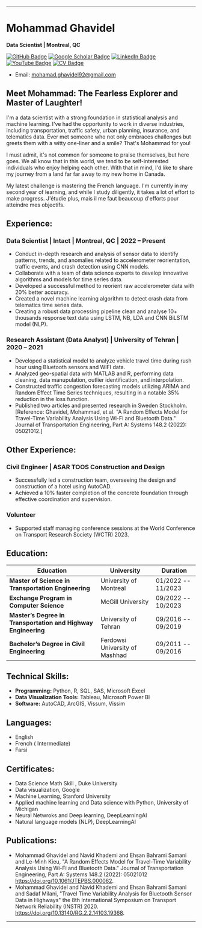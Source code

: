 
---

# **Mohammad Ghavidel**
**Data Scientist | Montreal, QC**

[![GitHub Badge](https://img.shields.io/github/followers/slmaking?style=social)](https://github.com/giswqs?tab=followers)
[![Google Scholar Badge](https://img.shields.io/badge/Google-Scholar-blue)](https://scholar.google.ca/citations?user=e9WsL44AAAAJ&hl=en)
[![LinkedIn Badge](https://img.shields.io/badge/My-LinkedIn-blue)](https://www.linkedin.com/in/mohammad-ghavidel/)
[![YouTube Badge](https://img.shields.io/badge/My-YouTube-red)](https://www.youtube.com/channel/UCBKHRO27jHyJxXgVa2BsFwg)
[![CV Badge](https://img.shields.io/badge/My-CV-critical)](https://drive.google.com/file/d/1_4W7iUrk-MNw6ZnFNcx4Ts4eGayPmMhb/view?usp=sharing)

- Email: mohamad.ghavidel92@gmail.com

## **Meet Mohammad: The Fearless Explorer and Master of Laughter!**


I'm a data scientist with a strong foundation in statistical analysis and machine learning. I've had the opportunity to work in diverse industries, including transportation, traffic safety, urban planning, insurance, and telematics data. Ever met someone who not only embraces challenges but greets them with a witty one-liner and a smile? That's Mohammad for you! 

I must admit, it's not common for someone to praise themselves, but here goes. We all know that in this world, we tend to be self-interested individuals who enjoy helping each other. With that in mind, I'd like to share my journey from a land far far away to my new home in Canada.

My latest challenge is mastering the French language. I'm currently in my second year of learning, and while I study diligently, it takes a lot of effort to make progress. J'étudie plus, mais il me faut beaucoup d'efforts pour atteindre mes objectifs.


## **Experience:**

### **Data Scientist  | Intact | Montreal, QC | 2022 – Present**
- Conduct in-depth research and analysis of sensor data to identify patterns, trends, and anomalies related to accelerometer reorientation, traffic events, and crash detection using CNN models.
- Collaborate with a team of data science experts to develop innovative algorithms and models for time series data.
- Developed a successful method to reorient raw accelerometer data with 20% better accuracy.
- Created a novel machine learning algorithm to detect crash data from telematics time series data.
- Creating a robust data processing pipeline clean and analyse 10+ thousands response text data using LSTM, NB, LDA and CNN BiLSTM model (NLP).


### **Research Assistant (Data Analyst) | University of Tehran | 2020 – 2021**
- Developed a statistical model to analyze vehicle travel time during rush hour using Bluetooth sensors and WIFI data.
- Analyzed geo-spatial data with MATLAB and R, performing data cleaning, data manupulation, outlier identification, and interpolation.
- Constructed traffic congestion forecasting models utilizing ARIMA and Random Effect Time Series techniques, resulting in a notable 35% reduction in the loss function.
- Published two articles and presented research in Sweden Stockholm. [Reference: Ghavidel, Mohammad, et al. "A Random Effects Model for Travel-Time Variability Analysis Using Wi-Fi and Bluetooth Data." Journal of Transportation Engineering, Part A: Systems 148.2 (2022): 05021012.]

## **Other Experience:**

### **Civil Engineer | ASAR TOOS Construction and Design**
- Successfully led a construction team, overseeing the design and construction of a hotel using AutoCAD.
- Achieved a 10% faster completion of the concrete foundation through effective coordination and supervision.

### **Volunteer**
- Supported staff managing conference sessions at the World Conference on Transport Research Society (WCTR) 2023.

## **Education:**

| Education                                       | University                  | Duration                |
|-------------------------------------------------|-------------------------------------|--------------------------|
| **Master of Science in Transportation Engineering** | University of Montreal            | 01/2022 -- 11/2023 | 
| **Exchange Program in Computer Science**           | McGill University                   | 09/2022 -- 10/2023 |     
| **Master’s Degree in Transportation and Highway Engineering** | University of Tehran | 09/2016 -- 09/2019 |      
| **Bachelor’s Degree in Civil Engineering**        | Ferdowsi University of Mashhad      | 09/2011 -- 09/2016 |        


## **Technical Skills:**
- **Programming:** Python, R, SQL, SAS, Microsoft Excel
- **Data Visualization Tools:** Tableau, Microsoft Power BI
- **Software:** AutoCAD, ArcGIS, Vissum, Vissim

## **Languages:**
- English
- French ( Intermediate)
- Farsi

## **Certificates:**
- Data Science Math Skill , Duke University
- Data visualization, Google
- Machine Learning, Stanford University
- Applied machine learning and Data science with Python, University of Michigan 
- Neural Netwroks and Deep learning, DeepLearningAI
- Natural language models (NLP), DeepLearningAI
  
## **Publications:**

- Mohammad Ghavidel  and Navid Khademi  and Ehsan Bahrami Samani  and Le-Minh Kieu, "A Random Effects Model for Travel-Time Variability Analysis Using Wi-Fi and Bluetooth Data." Journal of Transportation Engineering, Part A: Systems 148.2 (2022): 05021012 https://doi.org/10.1061/JTEPBS.000062.
- Mohammad Ghavidel and Navid Khademi and Ehsan Bahrami Samani and Sadaf Milani, "Travel Time Variability Analysis for Bluetooth Sensor Data in Highways" the 8th International
Symposium on Transport Network Reliability (INSTR) 2020. https://doi.org/10.13140/RG.2.2.14103.19368.

---

